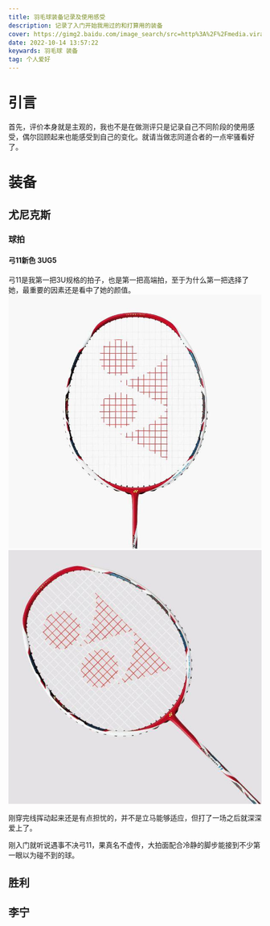 ```yaml
---
title: 羽毛球装备记录及使用感受
description: 记录了入门开始我用过的和打算用的装备
cover: https://gimg2.baidu.com/image_search/src=http%3A%2F%2Fmedia.viralcham.com%2F2019%2F11%2Fchong.jpg&refer=http%3A%2F%2Fmedia.viralcham.com&app=2002&size=f9999,10000&q=a80&n=0&g=0n&fmt=auto?sec=1668306093&t=e486d05d80ade497076d69f3f6aaf25a
date: 2022-10-14 13:57:22
keywards: 羽毛球 装备
tag: 个人爱好
---
```

# 引言

首先，评价本身就是主观的，我也不是在做测评只是记录自己不同阶段的使用感受，偶尔回顾起来也能感受到自己的变化。就请当做志同道合者的一点牢骚看好了。

# 装备

## 尤尼克斯

### 球拍

#### 弓11新色 3UG5  

弓11是我第一把3U规格的拍子，也是第一把高端拍，至于为什么第一把选择了她，最重要的因素还是看中了她的颜值。![picture-gong11-1](./gong11-1.jpg) ![picture-gong11-2](./gong11-2.jpg)

刚穿完线挥动起来还是有点担忧的，并不是立马能够适应，但打了一场之后就深深爱上了。

刚入门就听说遇事不决弓11，果真名不虚传，大拍面配合冷静的脚步能接到不少第一眼以为碰不到的球。

## 胜利

## 李宁
